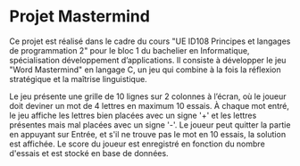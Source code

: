 # Projet Mastermind

Ce projet est réalisé dans le cadre du cours "UE ID108 Principes et langages de programmation 2" pour le bloc 1 du bachelier en Informatique, spécialisation développement d’applications. Il consiste à développer le jeu "Word Mastermind" en langage C, un jeu qui combine à la fois la réflexion stratégique et la maîtrise linguistique.

Le jeu présente une grille de 10 lignes sur 2 colonnes à l’écran, où le joueur doit deviner un mot de 4 lettres en maximum 10 essais. À chaque mot entré, le jeu affiche les lettres bien placées avec un signe '+' et les lettres présentes mais mal placées avec un signe '-'. Le joueur peut quitter la partie en appuyant sur Entrée, et s'il ne trouve pas le mot en 10 essais, la solution est affichée. Le score du joueur est enregistré en fonction du nombre d'essais et est stocké en base de données.
